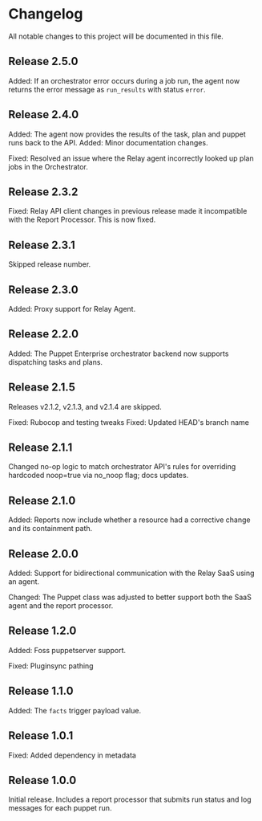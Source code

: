 # Changelog

All notable changes to this project will be documented in this file.

## Release 2.5.0

Added: If an orchestrator error occurs during a job run, the agent now returns the error message as `run_results` with status `error`.

## Release 2.4.0

Added: The agent now provides the results of the task, plan and puppet runs back to the API.
Added: Minor documentation changes.

Fixed: Resolved an issue where the Relay agent incorrectly looked up plan jobs in the Orchestrator.

## Release 2.3.2

Fixed: Relay API client changes in previous release made it incompatible with the Report Processor. This is now fixed.

## Release 2.3.1

Skipped release number.

## Release 2.3.0

Added: Proxy support for Relay Agent.

## Release 2.2.0

Added: The Puppet Enterprise orchestrator backend now supports dispatching tasks and plans.

## Release 2.1.5

Releases v2.1.2, v2.1.3, and v2.1.4 are skipped.

Fixed: Rubocop and testing tweaks
Fixed: Updated HEAD's branch name

## Release 2.1.1

Changed no-op logic to match orchestrator API's rules for overriding hardcoded
noop=true via no\_noop flag; docs updates.

## Release 2.1.0

Added: Reports now include whether a resource had a corrective change and its containment path.

## Release 2.0.0

Added: Support for bidirectional communication with the Relay SaaS using an
agent.

Changed: The Puppet class was adjusted to better support both the SaaS agent and the report processor.

## Release 1.2.0

Added: Foss puppetserver support.

Fixed: Pluginsync pathing

## Release 1.1.0

Added: The `facts` trigger payload value.

## Release 1.0.1

Fixed: Added dependency in metadata

## Release 1.0.0

Initial release. Includes a report processor that submits run status and log
messages for each puppet run.

